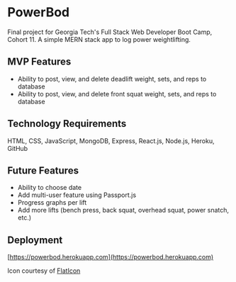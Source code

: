 # PowerBod
Final project for Georgia Tech's Full Stack Web Developer Boot Camp, Cohort 11. A simple MERN stack app to log power weightlifting.

## MVP Features
- Ability to post, view, and delete deadlift weight, sets, and reps to database
- Ability to post, view, and delete front squat weight, sets, and reps to database

## Technology Requirements
HTML, CSS, JavaScript, MongoDB, Express, React.js, Node.js, Heroku, GitHub

## Future Features
- Ability to choose date
- Add multi-user feature using Passport.js
- Progress graphs per lift
- Add more lifts (bench press, back squat, overhead squat, power snatch, etc.)

## Deployment
[https://powerbod.herokuapp.com](https://powerbod.herokuapp.com)

Icon courtesy of [FlatIcon](https://www.flaticon.com/)
